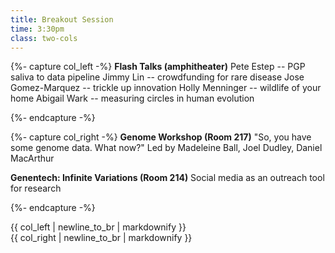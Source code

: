 ```yaml
---
title: Breakout Session
time: 3:30pm
class: two-cols
---
```


{%- capture col_left -%}
**Flash Talks (amphitheater)**
Pete Estep -- PGP saliva to data pipeline
Jimmy Lin -- crowdfunding for rare disease
Jose Gomez-Marquez -- trickle up innovation
Holly Menninger -- wildlife of your home
Abigail Wark -- measuring circles in human evolution

{%- endcapture -%}

{%- capture col_right -%}
**Genome Workshop (Room 217)**
"So, you have some genome data. What now?"
Led by Madeleine Ball, Joel Dudley, Daniel MacArthur


**Genentech: Infinite Variations (Room 214)**
Social media as an outreach tool for research

{%- endcapture -%}

<div class="col-left">{{ col_left | newline_to_br | markdownify }}</div>
<div class="col-right">{{ col_right | newline_to_br | markdownify }}</div>
